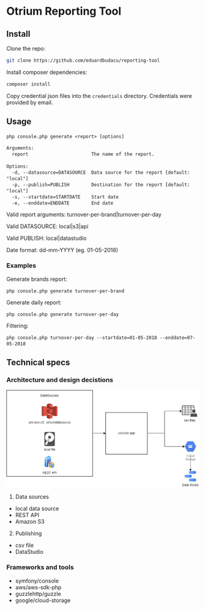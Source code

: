 # Otrium Reporting Tool

## Install

Clone the repo:

```bash
git clone https://github.com/eduardbudacu/reporting-tool
```

Install composer dependencies:

```bash
composer install
```

Copy credential json files into the ```credentials``` directory. Credentials were provided by email.

## Usage


```
php console.php generate <report> [options]
```

```
Arguments:
  report                       The name of the report.

Options:
  -d, --datasource=DATASOURCE  Data source for the report [default: "local"]
  -p, --publish=PUBLISH        Destination for the report [default: "local"]
  -s, --startdate=STARTDATE    Start date
  -e, --enddate=ENDDATE        End date
```

Valid report arguments: turnover-per-brand|turnover-per-day

Valid DATASOURCE: local|s3|api

Valid PUBLISH: local|datastudio

Date format: dd-mm-YYYY (eg. 01-05-2018)


### Examples


Generate brands report:

```
php console.php generate turnover-per-brand
```

Generate daily report:
```
php console.php generate turnover-per-day
```

Filtering:

```
php console.php turnover-per-day --startdate=01-05-2018 --enddate=07-05-2018
```


## Technical specs

### Architecture and design decistions

![Architecture overview](./docs/architecture.jpg)

1. Data sources

- local data source
- REST API
- Amazon S3

2. Publishing

- csv file
- DataStudio

### Frameworks and tools

- symfony/console
- aws/aws-sdk-php
- guzzlehttp/guzzle
- google/cloud-storage
